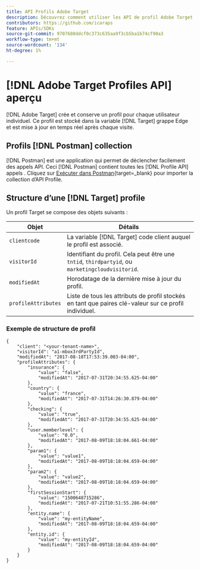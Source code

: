 ```yaml
---
title: API Profils Adobe Target
description: Découvrez comment utiliser les API de profil Adobe Target pour envoyer des données de visiteur à [!DNL Target].
contributors: https://github.com/icaraps
feature: APIs/SDKs
source-git-commit: 9707680ddcf0c373c635aa9f3cb5ba1b74cf90a3
workflow-type: tm+mt
source-wordcount: '134'
ht-degree: 1%

---
```


# [!DNL Adobe Target Profiles API] aperçu

[!DNL Adobe Target] crée et conserve un profil pour chaque utilisateur individuel. Ce profil est stocké dans la variable [!DNL Target] grappe Edge et est mise à jour en temps réel après chaque visite.

## Profils [!DNL Postman] collection

[!DNL Postman] est une application qui permet de déclencher facilement des appels API. Ceci [!DNL Postman] contient toutes les [!DNL Profile API] appels . Cliquez sur [Exécuter dans Postman](https://www.getpostman.com/collections/ec7376f9028977ccaa99){target=_blank} pour importer la collection d’API Profile.

## Structure d’une [!DNL Target] profile

Un profil Target se compose des objets suivants :

| Objet | Détails |
| --- | --- |
| `clientcode` | La variable [!DNL Target] code client auquel le profil est associé. |
| `visitorId` | Identifiant du profil. Cela peut être une `tntid`, `thirdpartyid`, ou `marketingcloudvisitorid`. |
| `modifiedAt` | Horodatage de la dernière mise à jour du profil. |
| `profileAttributes` | Liste de tous les attributs de profil stockés en tant que paires clé-valeur sur ce profil individuel. |

### Exemple de structure de profil

```
{
    "client": "<your-tenant-name>",
    "visitorId": "a1-mbox3rdPartyId",
    "modifiedAt": "2017-08-18T17:53:39.003-04:00",
    "profileAttributes": {
        "insurance": {
            "value": "false",
            "modifiedAt": "2017-07-31T20:34:55.625-04:00"
        },
        "country": {
            "value": "france",
            "modifiedAt": "2017-07-31T14:26:30.879-04:00"
        },
        "checking": {
            "value": "true",
            "modifiedAt": "2017-07-31T20:34:55.625-04:00"
        },
        "user.memberlevel": {
            "value": "0.0",
            "modifiedAt": "2017-08-09T18:18:04.661-04:00"
        },
        "param1": {
            "value": "value1",
            "modifiedAt": "2017-08-09T18:18:04.659-04:00"
        },
        "param2": {
            "value": "value2",
            "modifiedAt": "2017-08-09T18:18:04.659-04:00"
        },
        "firstSessionStart": {
            "value": "1500648715286",
            "modifiedAt": "2017-07-21T10:51:55.286-04:00"
        },
        "entity.name": {
            "value": "my-entityName",
            "modifiedAt": "2017-08-09T18:18:04.659-04:00"
        },
        "entity.id": {
            "value": "my-entityId",
            "modifiedAt": "2017-08-09T18:18:04.659-04:00"
        }
    }
}
```

